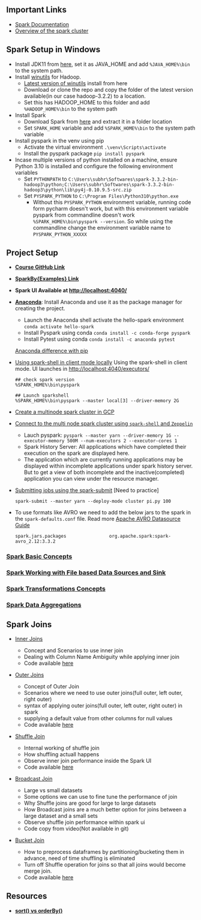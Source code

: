 ## Important Links
* [Spark Documentation](https://spark.apache.org/docs/latest/index.html)
* [Overview of the spark cluster](https://spark.apache.org/docs/latest/cluster-overview.html)

## Spark Setup in Windows

* Install JDK11 from [here](https://jdk.java.net/archive/), set it as JAVA_HOME and add `%JAVA_HOME%\bin` to the system path.
* Install [winutils](https://github.com/steveloughran/winutils) for Hadoop. 
  * [Latest version of winutils]((https://github.com/cdarlint/winutils)) install from here 
  * Download or clone the repo and copy the folder of the latest version available(in our case hadoop-3.2.2) to a location.
  * Set this has HADOOP_HOME to this folder and add `%HADOOP_HOME%\bin` to the system path
* Install Spark 
  * Download Spark from [here](https://spark.apache.org/downloads.html) and extract it in a folder location
  * Set `SPARK_HOME` variable and add `%SPARK_HOME%\bin` to the system path variable
* Install pyspark in the venv using pip
  * Activate the virtual environment `.\venv\Scripts\activate`
  * Install the pyspark package `pip install pyspark`
* Incase multiple versions of python installed on a machine, ensure Python 3.10 is installed and configure the following environment variables
  * Set `PYTHONPATH` to `C:\Users\subhr\Softwares\spark-3.3.2-bin-hadoop3\python;C:\Users\subhr\Softwares\spark-3.3.2-bin-hadoop3\python\lib\py4j-0.10.9.5-src.zip`
  * Set `PYSPARK_PYTHON` to `C:\Program Files\Python310\python.exe` 
    * Without this `PYSPARK_PYTHON` environment variable, running code form pycharm doesn't work, but with this environment variable pyspark from commandline doesn't work `%SPARK_HOME%\bin\pyspark --version`. So while using the commandline change the environment variable name to `PYSPARK_PYTHON_XXXXX`

## Project Setup 


* [**Course GitHub Link**](https://github.com/LearningJournal/Spark-Programming-In-Python/tree/master/01-HelloSpark)
* [**SparkBy{Examples} Link**](https://sparkbyexamples.com/spark/how-to-create-an-rdd-using-parallelize/)
* **Spark UI Available at [http://localhost:4040/](http://localhost:4040/)**

* [**Anaconda**](https://www.youtube.com/watch?v=MUZtVEDKXsk&t=625s&ab_channel=PythonSimplified): Install Anaconda and use it as the package manager for creating the project. 
  * Launch the Anaconda shell activate the hello-spark environment `conda activate hello-spark` 
  * Install Pyspark using conda `conda install -c conda-forge pyspark`
  * Install Pytest using conda `conda install -c anaconda pytest`
  
  [Anaconda difference with pip](https://www.reddit.com/r/Python/comments/w564g0/can_anyone_explain_the_differences_of_conda_vs_pip/)

* [Using spark-shell in client mode locally](https://capgemini.udemy.com/course/apache-spark-programming-in-python-for-beginners/learn/lecture/20162098#overview) Using the spark-shell in client mode. UI launches in [http://localhost:4040/executors/](http://localhost:4040/executors/) 

      ## check spark version
      %SPARK_HOME%\bin\pyspark
      
      ## Launch sparkshell
      %SPARK_HOME%\bin\pyspark --master local[3] --driver-memory 2G

*  [Create a multinode spark cluster in GCP](https://capgemini.udemy.com/course/apache-spark-programming-in-python-for-beginners/learn/lecture/20218636#overview)
* [Connect to the multi node spark cluster using `spark-shell` and `Zeppelin`](https://capgemini.udemy.com/course/apache-spark-programming-in-python-for-beginners/learn/lecture/20162104#overview) 
  * Lauch pyspark: `pyspark --master yarn --driver-memory 1G --executor-memory 500M --num-executors 2 --executor-cores 1` 
  * Spark History Server: All applications which have completed their execution on the spark are displayed here.
  * The application which are currently running applications may be displayed within incomplete applications under spark history server. But to get a view of both incomplete and the inactive(completed) application you can view under the resource manager.
* [Submitting jobs using the spark-submit](https://capgemini.udemy.com/course/apache-spark-programming-in-python-for-beginners/learn/lecture/20162116#overview) [Need to practice]
  
      spark-submit --master yarn --deploy-mode cluster pi.py 100


* To use formats like AVRO we need to add the below jars to the spark in the `spark-defaults.conf` file. Read more [Apache AVRO Datasource Guide](https://spark.apache.org/docs/latest/sql-data-sources-avro.html)

      spark.jars.packages                org.apache.spark:spark-avro_2.12:3.3.2

### [Spark Basic Concepts](Readme_spark_basics.md) 

### [Spark Working with File based Data Sources and Sink](Readme_spark_read_write.md)

### [Spark Transformations Concepts](Readme_spark_data_transformation.md)

### [Spark Data Aggregations](Readme_spark_aggregations.md)

## Spark Joins
* [Inner Joins](https://www.udemy.com/course/apache-spark-programming-in-python-for-beginners/learn/lecture/20930430#questions)
  * Concept and Scenarios to use inner join
  * Dealing with Column Name Ambiguity while applying inner join 
  * Code available [here](https://github.com/LearningJournal/Spark-Programming-In-Python/blob/master/17-SparkJoinDemo/SparkJoinDemo.py)

* [Outer Joins](https://www.udemy.com/course/apache-spark-programming-in-python-for-beginners/learn/lecture/20949086#questions)
  * Concept of Outer Join
  * Scenarios where we need to use outer joins(full outer, left outer, right outer)
  * syntax of applying outer joins(full outer, left outer, right outer) in spark
  * supplying a default value from other columns for null values
  * Code available [here](https://github.com/LearningJournal/Spark-Programming-In-Python/blob/master/18-OuterJoinDemo/OuterJoinDemo.py)

* [Shuffle Join](https://www.udemy.com/course/apache-spark-programming-in-python-for-beginners/learn/lecture/20968646#questions)
  * Internal working of shuffle join
  * How shuffling actuall happens
  * Observe inner join performance inside the Spark UI
  * Code available [here](https://github.com/LearningJournal/Spark-Programming-In-Python/blob/master/19-ShuffleJoinDemo/SuffleJoinDemo.py)

* [Broadcast Join](https://www.udemy.com/course/apache-spark-programming-in-python-for-beginners/learn/lecture/21019950#questions)
  * Large vs small datasets
  * Some options we can use to fine tune the performance of join
  * Why Shuffle joins are good for large to large datasets
  * How Broadcast joins are a much better option for joins between a large dataset and a small sets
  * Observe shuffle join performance within spark ui
  * Code copy from video(Not available in git)

* [Bucket Join](https://www.udemy.com/course/apache-spark-programming-in-python-for-beginners/learn/lecture/21052336#reviews)
  * How to preprocess dataframes by partitioning/bucketing them in advance, need of time shuffling is eliminated
  * Turn off Shuffle operation for joins so that all joins would become merge join.
  * Code available [here](https://github.com/LearningJournal/Spark-Programming-In-Python/blob/master/20-BucketJoinDemo/BucketJoinDemo.py)

## Resources
* [**sort() vs orderBy()**](https://towardsdatascience.com/sort-vs-orderby-in-spark-8a912475390)